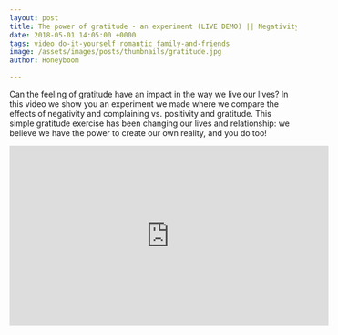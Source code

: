 ```yaml
---
layout: post
title: The power of gratitude - an experiment (LIVE DEMO) || Negativity vs. gratitude || Law of attraction
date: 2018-05-01 14:05:00 +0000
tags: video do-it-yourself romantic family-and-friends
image: /assets/images/posts/thumbnails/gratitude.jpg
author: Honeyboom

---
```

Can the feeling of gratitude have an impact in the way we live our lives? In this video we show you an experiment we made where we compare the effects of negativity and complaining vs. positivity and gratitude. This simple gratitude exercise has been changing our lives and relationship: we believe we have the power to create our own reality, and you do too!

<div class="video-container"><iframe width="560" height="315" src="https://www.youtube.com/embed/m1aFWJ0PxhU" frameborder="0" allow="autoplay; encrypted-media" allowfullscreen></iframe></div>

